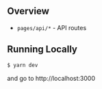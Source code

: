 ## Overview
- `pages/api/*` - API routes

## Running Locally

```bash
$ yarn dev
```
and go to http://localhost:3000
